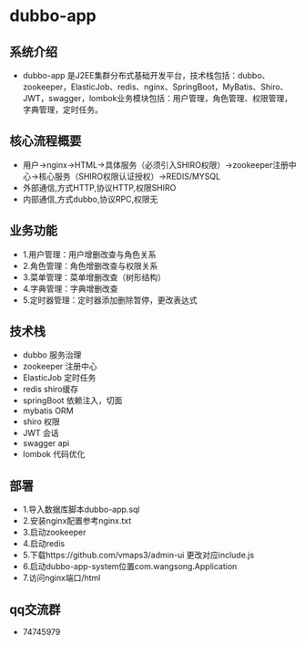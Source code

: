 # dubbo-app

## 系统介绍

- dubbo-app 是J2EE集群分布式基础开发平台，技术栈包括：dubbo、zookeeper，ElasticJob、redis、nginx、SpringBoot，MyBatis、Shiro、JWT，swagger，lombok业务模块包括：用户管理，角色管理、权限管理，字典管理，定时任务。

## 核心流程概要

- 用户->nginx->HTML->具体服务（必须引入SHIRO权限）->zookeeper注册中心->核心服务（SHIRO权限认证授权）->REDIS/MYSQL
- 外部通信,方式HTTP,协议HTTP,权限SHIRO
- 内部通信,方式dubbo,协议RPC,权限无

## 业务功能

- 1.用户管理：用户增删改查与角色关系
- 2.角色管理：角色增删改查与权限关系
- 3.菜单管理：菜单增删改查（树形结构）
- 4.字典管理：字典增删改查
- 5.定时器管理：定时器添加删除暂停，更改表达式

## 技术栈

- dubbo 服务治理 
- zookeeper 注册中心 
- ElasticJob 定时任务
- redis shiro缓存
- springBoot 依赖注入，切面
- mybatis ORM  
- shiro 权限 
- JWT 会话 
- swagger api
- lombok 代码优化

## 部署

- 1.导入数据库脚本dubbo-app.sql
- 2.安装nginx配置参考nginx.txt
- 3.启动zookeeper
- 4.启动redis
- 5.下载https://github.com/vmaps3/admin-ui 更改对应include.js
- 6.启动dubbo-app-system位置com.wangsong.Application
- 7.访问nginx端口/html

## qq交流群

- 74745979
